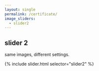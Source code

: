 ```yaml
---
layout: single
permalink: /certificate/
image_sliders:
  - slider2
---
```


## slider 2

same images, different settings.

{% include slider.html selector="slider2" %}

